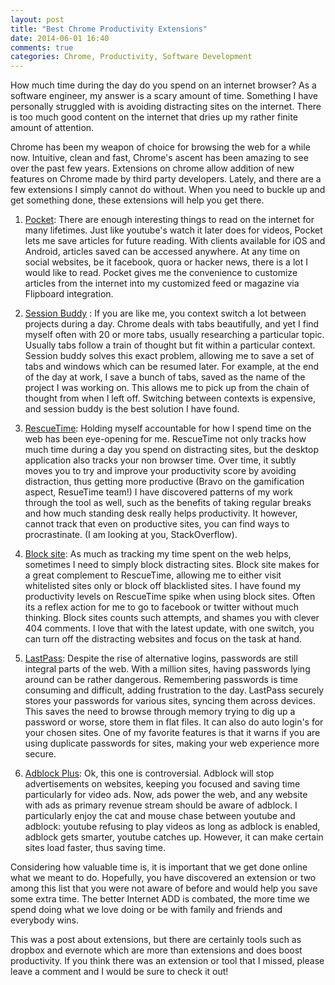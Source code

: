 ```yaml
---
layout: post
title: "Best Chrome Productivity Extensions"
date: 2014-06-01 16:40
comments: true
categories: Chrome, Productivity, Software Development
---
```


How much time during the day do you spend on an internet browser? As a software engineer, my answer is a scary amount of time. Something I have personally struggled with is avoiding distracting sites on the internet. There is too much good content on the internet that dries up my rather finite amount of attention. 

Chrome has been my weapon of choice for browsing the web for a while now. Intuitive, clean and fast, Chrome's ascent has been amazing to see over the past few years. Extensions on chrome allow addition of new features on Chrome made by third party developers. Lately, and there are a few extensions I simply cannot do without. When you need to buckle up and get something done, these extensions will help you get there.

1. [Pocket](http://getpocket.com): 
There are enough interesting things to read on the internet for many lifetimes. Just like youtube's watch it later does for videos, Pocket lets me save articles for future reading. With clients available for iOS and Android, articles saved can be accessed anywhere. At any time on social websites, be it facebook, quora or hacker news, there is a lot I would like to read. Pocket gives me the convenience to customize articles from the internet into my customized feed or magazine via Flipboard integration.

2. [Session Buddy](https://chrome.google.com/webstore/detail/session-buddy/edacconmaakjimmfgnblocblbcdcpbko?hl=en) :
If you are like me, you context switch a lot between projects during a day. Chrome deals with tabs beautifully, and yet I find myself often with 20 or more tabs, usually researching a particular topic. Usually tabs follow a train of thought but fit within a particular context. Session buddy solves this exact problem, allowing me to save a set of tabs and windows which can be resumed later. For example, at the end of the day at work, I save a bunch of tabs, saved as the name of the project I was working on. This allows me to pick up from the chain of thought from when I left off. Switching between contexts is expensive, and session buddy is the best solution I have found. 

3. [RescueTime](https://www.rescuetime.com/):
Holding myself accountable for how I spend time on the web has been eye-opening for me. RescueTime not only tracks how much time during a day you spend on distracting sites, but the desktop application also tracks your non browser time. Over time, it subtly moves you to try and improve your productivity score by avoiding distraction, thus getting more productive (Bravo on the gamification aspect, ResueTime team!) I have discovered patterns of my work through the tool as well, such as the benefits of taking regular breaks and how much standing desk really helps productivity. It however, cannot track that even on productive sites, you can find ways to procrastinate. (I am looking at you, StackOverflow).

4. [Block site](https://chrome.google.com/webstore/detail/block-site/eiimnmioipafcokbfikbljfdeojpcgbh?hl=en):
As much as tracking my time spent on the web helps, sometimes I need to simply block distracting sites. Block site makes for a great complement to RescueTime, allowing me to either visit whitelisted sites only or block off blacklisted sites. I have found my productivity levels on RescueTime spike when using block sites. Often its a reflex action for me to go to facebook or twitter without much thinking. Block sites counts such attempts, and shames you with clever 404 comments. I love that with the latest update, with one switch, you can turn off the distracting websites and focus on the task at hand.

5. [LastPass](https://lastpass.com/):
Despite the rise of alternative logins, passwords are still integral parts of the web. With a million sites, having passwords lying around can be rather dangerous. Remembering passwords is time consuming and difficult, adding frustration to the day. LastPass securely stores your passwords for various sites, syncing them across devices. This saves the need to browse through memory trying to dig up a password or worse, store them in flat files. It can also do auto login's for your chosen sites. One of my favorite features is that it warns if you are using duplicate passwords for sites, making your web experience more secure. 

6. [Adblock Plus](https://adblockplus.org/en/chrome):
Ok, this one is controversial. Adblock will stop advertisements on websites, keeping you focused and saving time particularly for video ads. Now, ads power the web, and any website with ads as primary revenue stream should be aware of adblock. I particularly enjoy the cat and mouse chase between youtube and adblock: youtube refusing to play videos as long as adblock is enabled, adblock gets smarter, youtube catches up. However, it can make certain sites load faster, thus saving time.

<!-- more -->

Considering how valuable time is, it is important that we get done online what we meant to do. Hopefully, you have discovered an extension or two among this list that you were not aware of before and would help you save some extra time. The better Internet ADD is combated, the more time we spend doing what we love doing or be with family and friends and everybody wins. 

This was a post about extensions, but there are certainly tools such as dropbox and evernote which are more than extensions and does boost productivity. If you think there was an extension or tool that I missed, please leave a comment and I would be sure to check it out!